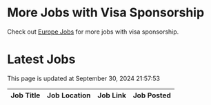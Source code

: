 # More Jobs with Visa Sponsorship

Check out [Europe Jobs](https://github.com/sureshparimi/europejobs#latest-jobs) for more jobs with visa sponsorship.

# Latest Jobs

This page is updated at September 30, 2024 21:57:53

| Job Title | Job Location | Job Link | Job Posted |
| --- | --- | --- | --- |
